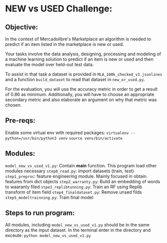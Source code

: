 # NEW vs USED Challenge:

## Objective:

In the context of Mercadolibre's Marketplace an algorithm is needed to predict if an item listed in the marketplace is new or used.

Your tasks involve the data analysis, designing, processing and modeling of a machine learning solution to predict if an item is new or used and then evaluate the model over held-out test data.

To assist in that task a dataset is provided in `MLA_100k_checked_v3.jsonlines` and a function `build_dataset` to read that dataset in `new_or_used.py`.

For the evaluation, you will use the accuracy metric in order to get a result of 0.86 as minimum. Additionally, you will have to choose an appropriate secondary metric and also elaborate an argument on why that metric was chosen.


## Pre-reqs:

Enable some virtual env with required packages:
`virtualenv --python=/usr/bin/python3 venv`
`source venv/bin/activate`

## Modules:

`model_new_vs_used_v1.py`: Contain __main__ function. This program load other modules necessary
`step0_read.py`: import datasets (train, test)
`step1_preproc`: feature engineering module. Mainly focused in obtain features from dict objects
`step2_warranty.py`: Build an embedding of words to waaranty filed
`stpe3_replibtunning.py`: Train an RF using Replib transform of item field
`step4_finaldataset.py`: Remove unsed filds
`step5_modeltrainning.py`: Train final model

## Steps to run program:

All modules, including `model_new_vs_used_v1.py` should be in the same directory as the input dataset.
In the terminal enter in the directory and exceute: `python model_new_vs_used_v1.py`

